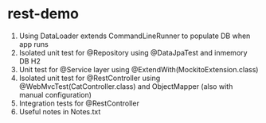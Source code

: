 # rest-demo
1. Using DataLoader extends CommandLineRunner to populate DB when app runs
2. Isolated unit test for @Repository using @DataJpaTest and inmemory DB H2
3. Unit test for @Service layer using @ExtendWith(MockitoExtension.class)
4. Isolated unit test for @RestController using @WebMvcTest(CatController.class) and ObjectMapper (also with manual configuration)
5. Integration tests for @RestController
6. Useful notes in Notes.txt
